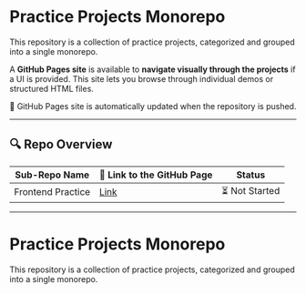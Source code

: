 # Practice Projects Monorepo

This repository is a collection of practice projects, categorized and grouped into a single monorepo.

A **GitHub Pages site** is available to **navigate visually through the projects** if a UI is provided. This site lets you browse through individual demos or structured HTML files.

🔗 GitHub Pages site is automatically updated when the repository is pushed.

---
## 🔍 Repo Overview

<!-- START REPO OVERVIEW -->
| Sub-Repo Name | 🔗 Link to the GitHub Page | Status |
|---|---|---|
| Frontend Practice | [Link](https://kizz4.github.io/practice/frontend_practice) | ⏳ Not Started |

<!-- END REPO OVERVIEW -->
---

# Practice Projects Monorepo

This repository is a collection of practice projects, categorized and grouped into a single monorepo.
